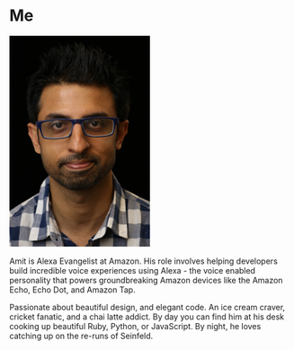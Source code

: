 # Me

![](https://github.com/ajot/me/blob/master/assets/amit.jpg)

Amit is Alexa Evangelist at Amazon. His role involves helping developers build incredible voice experiences using Alexa - the voice enabled personality that powers groundbreaking Amazon devices like the Amazon Echo, Echo Dot, and Amazon Tap. 

Passionate about beautiful design, and elegant code. An ice cream craver, cricket fanatic, and a chai latte addict. By day you can find him at his desk cooking up beautiful Ruby, Python, or JavaScript. By night, he loves catching up on the re-runs of Seinfeld. 

